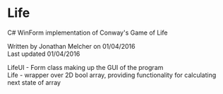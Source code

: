 # Life
C# WinForm implementation of Conway's Game of Life

Written by Jonathan Melcher on 01/04/2016  
Last updated 01/04/2016

LifeUI - Form class making up the GUI of the program  
Life - wrapper over 2D bool array, providing functionality for calculating next state of array
